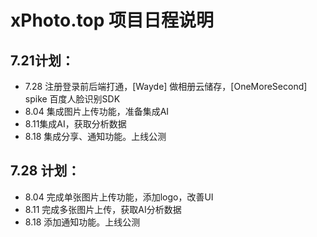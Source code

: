 # xPhoto.top 项目日程说明

## 7.21计划：
* 7.28 注册登录前后端打通，[Wayde] 做相册云储存，[OneMoreSecond] spike 百度人脸识别SDK
* 8.04 集成图片上传功能，准备集成AI
* 8.11集成AI，获取分析数据
* 8.18 集成分享、通知功能。上线公测

## 7.28 计划：
* 8.04 完成单张图片上传功能，添加logo，改善UI
* 8.11 完成多张图片上传，获取AI分析数据
* 8.18 添加通知功能。上线公测